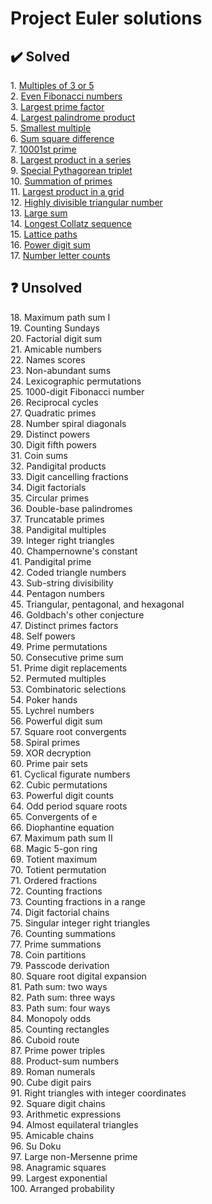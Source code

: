 # Project Euler solutions


## ✔️ Solved

1\. [Multiples of 3 or 5](multiples_of_3_or_5)\
2\. [Even Fibonacci numbers](even_fibonacci_numbers)\
3\. [Largest prime factor](largest_prime_factor)\
4\. [Largest palindrome product](largest_palindrome_product)\
5\. [Smallest multiple](smallest_multiple)\
6\. [Sum square difference](sum_square_difference)\
7\. [10001st prime](ten_thousand_and_first_prime)\
8\. [Largest product in a series](largest_product_in_a_series)\
9\. [Special Pythagorean triplet](special_pythagorean_triplet)\
10\. [Summation of primes](summation_of_primes)\
11\. [Largest product in a grid](largest_product_in_a_grid)\
12\. [Highly divisible triangular number](highly_divisible_triangular_number)\
13\. [Large sum](large_sum)\
14\. [Longest Collatz sequence](longest_collatz_sequence)\
15\. [Lattice paths](lattice_paths)\
16\. [Power digit sum](power_digit_sum)\
17\. [Number letter counts](number_letter_counts)


## ❓ Unsolved

18\. Maximum path sum I\
19\. Counting Sundays\
20\. Factorial digit sum\
21\. Amicable numbers\
22\. Names scores\
23\. Non-abundant sums\
24\. Lexicographic permutations\
25\. 1000-digit Fibonacci number\
26\. Reciprocal cycles\
27\. Quadratic primes\
28\. Number spiral diagonals\
29\. Distinct powers\
30\. Digit fifth powers\
31\. Coin sums\
32\. Pandigital products\
33\. Digit cancelling fractions\
34\. Digit factorials\
35\. Circular primes\
36\. Double-base palindromes\
37\. Truncatable primes\
38\. Pandigital multiples\
39\. Integer right triangles\
40\. Champernowne's constant\
41\. Pandigital prime\
42\. Coded triangle numbers\
43\. Sub-string divisibility\
44\. Pentagon numbers\
45\. Triangular, pentagonal, and hexagonal\
46\. Goldbach's other conjecture\
47\. Distinct primes factors\
48\. Self powers\
49\. Prime permutations\
50\. Consecutive prime sum\
51\. Prime digit replacements\
52\. Permuted multiples\
53\. Combinatoric selections\
54\. Poker hands\
55\. Lychrel numbers\
56\. Powerful digit sum\
57\. Square root convergents\
58\. Spiral primes\
59\. XOR decryption\
60\. Prime pair sets\
61\. Cyclical figurate numbers\
62\. Cubic permutations\
63\. Powerful digit counts\
64\. Odd period square roots\
65\. Convergents of e\
66\. Diophantine equation\
67\. Maximum path sum II\
68\. Magic 5-gon ring\
69\. Totient maximum\
70\. Totient permutation\
71\. Ordered fractions\
72\. Counting fractions\
73\. Counting fractions in a range\
74\. Digit factorial chains\
75\. Singular integer right triangles\
76\. Counting summations\
77\. Prime summations\
78\. Coin partitions\
79\. Passcode derivation\
80\. Square root digital expansion\
81\. Path sum: two ways\
82\. Path sum: three ways\
83\. Path sum: four ways\
84\. Monopoly odds\
85\. Counting rectangles\
86\. Cuboid route\
87\. Prime power triples\
88\. Product-sum numbers\
89\. Roman numerals\
90\. Cube digit pairs\
91\. Right triangles with integer coordinates\
92\. Square digit chains\
93\. Arithmetic expressions\
94\. Almost equilateral triangles\
95\. Amicable chains\
96\. Su Doku\
97\. Large non-Mersenne prime\
98\. Anagramic squares\
99\. Largest exponential\
100\. Arranged probability
